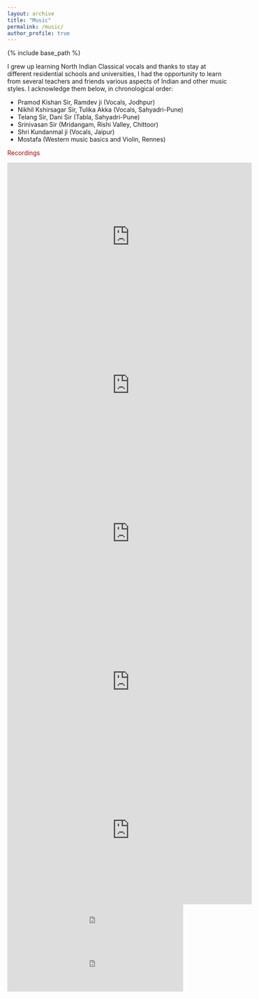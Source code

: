 ```yaml
---
layout: archive
title: "Music"
permalink: /music/
author_profile: true
---
```


{% include base_path %}

I grew up learning North Indian Classical vocals and thanks to stay at different residential schools and universities, I had the opportunity to learn from several teachers and friends various aspects of Indian and other music styles. I acknowledge them below, in chronological order:

- Pramod Kishan Sir, Ramdev ji (Vocals, Jodhpur)
- Nikhil Kshirsagar Sir, Tulika Akka (Vocals, Sahyadri-Pune)
- Telang Sir, Dani Sir (Tabla, Sahyadri-Pune)
- Srinivasan Sir (Mridangam, Rishi Valley, Chittoor)
- Shri Kundanmal ji (Vocals, Jaipur)
- Mostafa (Western music basics and Violin, Rennes)


<p style="color:#b30000;">Recordings</p>

<iframe width="560" height="340" src="https://www.youtube.com/embed/HsY_kUPeG3I" frameborder="0"> </iframe>

<iframe width="560" height="340" src="https://www.youtube.com/embed/a6efiu6M8JI" frameborder="0"> </iframe>

<iframe width="560" height="340" src="https://www.youtube.com/embed/AbZJpdP0g9Y" frameborder="0"> </iframe>

<iframe width="560" height="340" src="https://www.youtube.com/embed/8_Cg6OV_jcA" frameborder="0"> </iframe>

<iframe width="560" height="340" src="https://www.youtube.com/embed/WUnalLuFgsw" frameborder="0"> </iframe>

<iframe width="80%" height="100" scrolling="no" frameborder="no" allow="autoplay" src="https://w.soundcloud.com/player/?url=https%3A//api.soundcloud.com/tracks/162845321&color=%23ff5500&auto_play=false&hide_related=false&show_comments=true&show_user=true&show_reposts=false&show_teaser=true&visual=true"></iframe>

<iframe width="80%" height="100" scrolling="no" frameborder="no" allow="autoplay" src="https://w.soundcloud.com/player/?url=https%3A//api.soundcloud.com/tracks/77792660&color=%23ff5500&auto_play=false&hide_related=false&show_comments=true&show_user=true&show_reposts=false&show_teaser=true&visual=true"></iframe>




